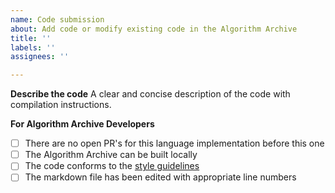 ```yaml
---
name: Code submission
about: Add code or modify existing code in the Algorithm Archive
title: ''
labels: ''
assignees: ''

---
```


<!--
Thanks for submitting code to the Algorithm Archive!

Before continuing, please be sure you have read the [How to contribute guide for code submission](https://github.com/algorithm-archivists/algorithm-archive/wiki/How-to-Contribute#step-3---submitting-code) and have:

1. edited the Markdown file with the appropriate line numbers for your submission
2. built the Algorithm Archive with `gitbook install && gitbook serve` to make sure your code can be seen on your branch
3. followed all necessary [style guidelines](https://github.com/algorithm-archivists/algorithm-archive/wiki/Code-style-guide) for your language, if available

If you would like to contact us, we are also available on discord at https://discord.gg/2PEjsR
-->

**Describe the code**
A clear and concise description of the code with compilation instructions.

<!--- Please leave this section --->
**For Algorithm Archive Developers**
- [ ] There are no open PR's for this language implementation before this one
- [ ] The Algorithm Archive can be built locally
- [ ] The code conforms to the [style guidelines](https://github.com/algorithm-archivists/algorithm-archive/wiki/Code-style-guide)
- [ ] The markdown file has been edited with appropriate line numbers
